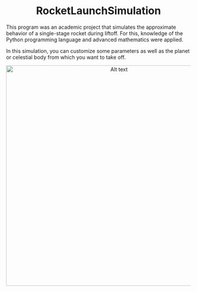 <h1 align="center">RocketLaunchSimulation</h1>

This program was an academic project that simulates the approximate behavior of a single-stage rocket during liftoff. For this, knowledge of the Python programming language and advanced mathematics were applied.

In this simulation, you can customize some parameters as well as the planet or celestial body from which you want to take off.

<p align="center">
  <img title="a title" alt="Alt text" src="https://media.tenor.com/4O7uNcs8vHgAAAAC/rocket-launch.gif" style="width:600px;height:auto;">
</p>
